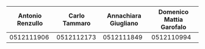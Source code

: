 | Antonio Renzullo | Carlo Tammaro | Annachiara Giugliano | Domenico Mattia Garofalo |
|------------------|---------------|----------------------|--------------------------|
| 0512111906       | 0512112173    | 0512111849           | 0512110994               |

